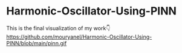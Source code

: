 # Harmonic-Oscillator-Using-PINN
This is the final visualization of my work👇
https://github.com/mouryanel/Harmonic-Oscillator-Using-PINN/blob/main/pinn.gif
